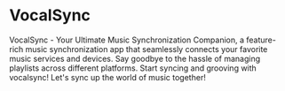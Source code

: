 # VocalSync
VocalSync - Your Ultimate Music Synchronization Companion, a feature-rich music synchronization app that seamlessly connects your favorite music services and devices. Say goodbye to the hassle of managing playlists across different platforms. Start syncing and grooving with vocalsync!  Let's sync up the world of music together!
